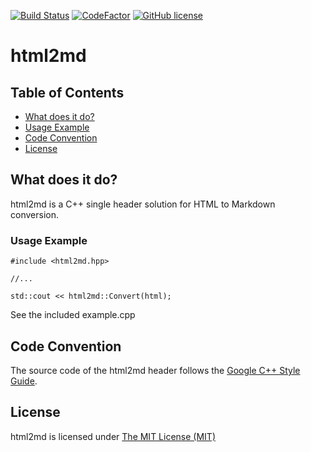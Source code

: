[![Build Status](https://travis-ci.org/kstenschke/html2md.svg?branch=master)](https://travis-ci.org/kstenschke/html2md)
[![CodeFactor](https://www.codefactor.io/repository/github/kstenschke/html2md/badge/master)](https://www.codefactor.io/repository/github/kstenschke/html2md/overview/master)
[![GitHub license](https://img.shields.io/badge/license-mit-blue.svg)](https://raw.githubusercontent.com/kstenschke/html2md/master/LICENSE)

html2md
=======

## Table of Contents

- [What does it do?](#what-does-it-do?)
- [Usage Example](#usage-example) 
- [Code Convention](#code-convention)
- [License](#license)


## What does it do?

html2md is a C++ single header solution for HTML to Markdown conversion.  


### Usage Example

````
#include <html2md.hpp>

//...

std::cout << html2md::Convert(html);
````

See the included example.cpp 


Code Convention
---------------

The source code of the html2md header follows the 
[Google C++ Style Guide](https://google.github.io/styleguide/cppguide.html).  


License
-------

html2md is licensed under
[The MIT License (MIT)](https://opensource.org/licenses/MIT)
